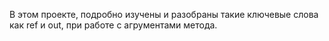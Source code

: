 В этом проекте, подробно изучены и разобраны такие ключевые слова как ref и out, при работе с агрументами метода.

